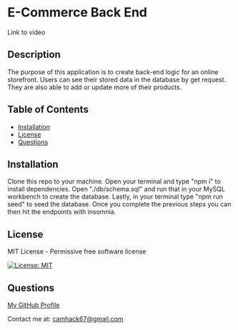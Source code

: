 # E-Commerce Back End

Link to video

## Description

The purpose of this application is to create back-end logic for an online storefront. Users can see their stored data in the database by get request. They are also able to add or update more of their products.

## Table of Contents

- [Installation](#installation)
- [License](#license)
- [Questions](#questions)

## Installation

Clone this repo to your machine. Open your terminal and type "npm i" to install dependencies. Open "./db/schema.sql" and run that in your MySQL workbench to create the database. Lastly, in your terminal type "npm run seed" to seed the database. Once you complete the previous steps you can then hit the endpoints with insomnia.

## License

MIT License - Permissive free software license

[![License: MIT](https://img.shields.io/badge/License-MIT-yellow.svg)](https://opensource.org/licenses/MIT)

## Questions

[My GitHub Profile](https://github.com/cameronhack)

Contact me at: camhack67@gmail.com
